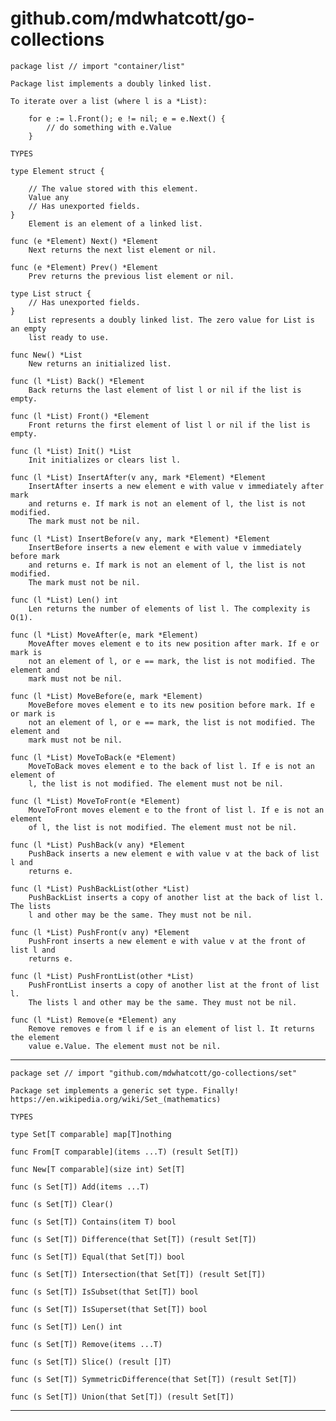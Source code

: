 # github.com/mdwhatcott/go-collections



	package list // import "container/list"
	
	Package list implements a doubly linked list.
	
	To iterate over a list (where l is a *List):
	
	    for e := l.Front(); e != nil; e = e.Next() {
	    	// do something with e.Value
	    }
	
	TYPES
	
	type Element struct {
	
		// The value stored with this element.
		Value any
		// Has unexported fields.
	}
	    Element is an element of a linked list.
	
	func (e *Element) Next() *Element
	    Next returns the next list element or nil.
	
	func (e *Element) Prev() *Element
	    Prev returns the previous list element or nil.
	
	type List struct {
		// Has unexported fields.
	}
	    List represents a doubly linked list. The zero value for List is an empty
	    list ready to use.
	
	func New() *List
	    New returns an initialized list.
	
	func (l *List) Back() *Element
	    Back returns the last element of list l or nil if the list is empty.
	
	func (l *List) Front() *Element
	    Front returns the first element of list l or nil if the list is empty.
	
	func (l *List) Init() *List
	    Init initializes or clears list l.
	
	func (l *List) InsertAfter(v any, mark *Element) *Element
	    InsertAfter inserts a new element e with value v immediately after mark
	    and returns e. If mark is not an element of l, the list is not modified.
	    The mark must not be nil.
	
	func (l *List) InsertBefore(v any, mark *Element) *Element
	    InsertBefore inserts a new element e with value v immediately before mark
	    and returns e. If mark is not an element of l, the list is not modified.
	    The mark must not be nil.
	
	func (l *List) Len() int
	    Len returns the number of elements of list l. The complexity is O(1).
	
	func (l *List) MoveAfter(e, mark *Element)
	    MoveAfter moves element e to its new position after mark. If e or mark is
	    not an element of l, or e == mark, the list is not modified. The element and
	    mark must not be nil.
	
	func (l *List) MoveBefore(e, mark *Element)
	    MoveBefore moves element e to its new position before mark. If e or mark is
	    not an element of l, or e == mark, the list is not modified. The element and
	    mark must not be nil.
	
	func (l *List) MoveToBack(e *Element)
	    MoveToBack moves element e to the back of list l. If e is not an element of
	    l, the list is not modified. The element must not be nil.
	
	func (l *List) MoveToFront(e *Element)
	    MoveToFront moves element e to the front of list l. If e is not an element
	    of l, the list is not modified. The element must not be nil.
	
	func (l *List) PushBack(v any) *Element
	    PushBack inserts a new element e with value v at the back of list l and
	    returns e.
	
	func (l *List) PushBackList(other *List)
	    PushBackList inserts a copy of another list at the back of list l. The lists
	    l and other may be the same. They must not be nil.
	
	func (l *List) PushFront(v any) *Element
	    PushFront inserts a new element e with value v at the front of list l and
	    returns e.
	
	func (l *List) PushFrontList(other *List)
	    PushFrontList inserts a copy of another list at the front of list l.
	    The lists l and other may be the same. They must not be nil.
	
	func (l *List) Remove(e *Element) any
	    Remove removes e from l if e is an element of list l. It returns the element
	    value e.Value. The element must not be nil.
	
---

	package set // import "github.com/mdwhatcott/go-collections/set"
	
	Package set implements a generic set type. Finally!
	https://en.wikipedia.org/wiki/Set_(mathematics)
	
	TYPES
	
	type Set[T comparable] map[T]nothing
	
	func From[T comparable](items ...T) (result Set[T])
	
	func New[T comparable](size int) Set[T]
	
	func (s Set[T]) Add(items ...T)
	
	func (s Set[T]) Clear()
	
	func (s Set[T]) Contains(item T) bool
	
	func (s Set[T]) Difference(that Set[T]) (result Set[T])
	
	func (s Set[T]) Equal(that Set[T]) bool
	
	func (s Set[T]) Intersection(that Set[T]) (result Set[T])
	
	func (s Set[T]) IsSubset(that Set[T]) bool
	
	func (s Set[T]) IsSuperset(that Set[T]) bool
	
	func (s Set[T]) Len() int
	
	func (s Set[T]) Remove(items ...T)
	
	func (s Set[T]) Slice() (result []T)
	
	func (s Set[T]) SymmetricDifference(that Set[T]) (result Set[T])
	
	func (s Set[T]) Union(that Set[T]) (result Set[T])
	
---

